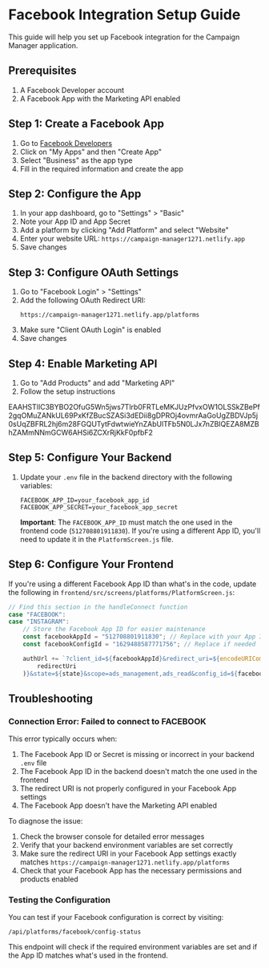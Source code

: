 # Facebook Integration Setup Guide

This guide will help you set up Facebook integration for the Campaign Manager application.

## Prerequisites

1. A Facebook Developer account
2. A Facebook App with the Marketing API enabled

## Step 1: Create a Facebook App

1. Go to [Facebook Developers](https://developers.facebook.com/)
2. Click on "My Apps" and then "Create App"
3. Select "Business" as the app type
4. Fill in the required information and create the app

## Step 2: Configure the App

1. In your app dashboard, go to "Settings" > "Basic"
2. Note your App ID and App Secret
3. Add a platform by clicking "Add Platform" and select "Website"
4. Enter your website URL: `https://campaign-manager1271.netlify.app`
5. Save changes

## Step 3: Configure OAuth Settings

1. Go to "Facebook Login" > "Settings"
2. Add the following OAuth Redirect URI:
   ```
   https://campaign-manager1271.netlify.app/platforms
   ```
3. Make sure "Client OAuth Login" is enabled
4. Save changes

## Step 4: Enable Marketing API

1. Go to "Add Products" and add "Marketing API"
2. Follow the setup instructions

EAAHSTlIC3BYBO2OfuG5Wn5jws7Tlrb0FRTLeMKJUzPfvxOW1OLSSkZBePf2gqOMuZANkUL69PxKfZBucSZASi3dEDii8gDPROj4ovmrAaGoUgZBDVJp5j0sUqZBFRL2hj6m28FGQUTytFdwtwieYnZAbUlTFb5N0LJx7nZBIQEZA8MZBhZAMmNNmGCW6AHSi6ZCXrRjKkF0pfbF2

## Step 5: Configure Your Backend

1. Update your `.env` file in the backend directory with the following variables:
   ```
   FACEBOOK_APP_ID=your_facebook_app_id
   FACEBOOK_APP_SECRET=your_facebook_app_secret
   ```

   **Important**: The `FACEBOOK_APP_ID` must match the one used in the frontend code (`512708801911830`). If you're using a different App ID, you'll need to update it in the `PlatformScreen.js` file.

## Step 6: Configure Your Frontend

If you're using a different Facebook App ID than what's in the code, update the following in `frontend/src/screens/platforms/PlatformScreen.js`:

```javascript
// Find this section in the handleConnect function
case "FACEBOOK":
case "INSTAGRAM":
    // Store the Facebook App ID for easier maintenance
    const facebookAppId = "512708801911830"; // Replace with your App ID
    const facebookConfigId = "1629488587771756"; // Replace if needed

    authUrl += `?client_id=${facebookAppId}&redirect_uri=${encodeURIComponent(
        redirectUri
    )}&state=${state}&scope=ads_management,ads_read&config_id=${facebookConfigId}&response_type=code`;
```

## Troubleshooting

### Connection Error: Failed to connect to FACEBOOK

This error typically occurs when:

1. The Facebook App ID or Secret is missing or incorrect in your backend `.env` file
2. The Facebook App ID in the backend doesn't match the one used in the frontend
3. The redirect URI is not properly configured in your Facebook App settings
4. The Facebook App doesn't have the Marketing API enabled

To diagnose the issue:

1. Check the browser console for detailed error messages
2. Verify that your backend environment variables are set correctly
3. Make sure the redirect URI in your Facebook App settings exactly matches `https://campaign-manager1271.netlify.app/platforms`
4. Check that your Facebook App has the necessary permissions and products enabled

### Testing the Configuration

You can test if your Facebook configuration is correct by visiting:

```
/api/platforms/facebook/config-status
```

This endpoint will check if the required environment variables are set and if the App ID matches what's used in the frontend.
